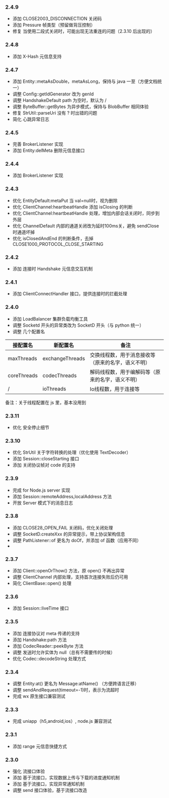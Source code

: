 ### 2.4.9
* 添加 CLOSE2003_DISCONNECTION 关闭码
* 添加 Pressure 帧类型（预留做背压控制）
* 修复 当使用二段式关闭时，可能出现无法重连的问题（2.3.10 后出现的）

### 2.4.8
* 添加 X-Hash 元信息支持

### 2.4.7
* 添加 Entity::metaAsDouble，metaAsLong，保持与 java 一至（方便文档统一）
* 调整 Config::getIdGenerator 改为 genId
* 调整 HandshakeDefault path 为空时，默认为 /
* 调整 ByteBuffer::getBytes 为异步模式，保持与 BlobBuffer 相同体验
* 修复 StrUtil::parseUri 没有 ? 时出错的问题
* 简化 心跳异常日志

### 2.4.5
* 完善 BrokerListener 实现
* 添加 Entity:delMeta 删除元信息接口

### 2.4.4
* 添加 BrokerListener 实现

### 2.4.3
* 优化 EntityDefault:metaPut 当 val=null时，视为删除
* 优化 ClientChannel:heartbeatHandle 添加 isClosing 的判断
* 优化 ClientChannel:heartbeatHandle 处理，增加内部会话关闭时，同步到外层
* 优化 ChannelDefault 内部的通道关闭改为延时100ms关，避免 sendClose 时通道坏掉
* 优化 isClosedAndEnd 的判断条件，去掉 CLOSE1000_PROTOCOL_CLOSE_STARTING

### 2.4.2
* 添加 连接时 Handshake 元信息交互机制


### 2.4.1
* 添加 ClientConnectHandler 接口，提供连接时的拦截处理

### 2.4.0

* 添加 LoadBalancer 集群负载均衡工具
* 调整 Socketd 开头的异常类改为 SocketD 开头（与 python 统一）
* 调整 几个配置名


| 接配置名         | 新配置名            | 备注                        |
|--------------|-----------------|---------------------------|
| maxThreads   | exchangeThreads | 交换线程数，用于消息接收等（原来的名字，语义不明） |
| coreThreads  | codecThreads    | 解码线程数，用于编解码等（原来的名字，语义不明）  |
| /            | ioThreads       | Io线程数，用于连接等               |

备注：关于线程配置在 js 里，基本没用到

### 2.3.11
* 优化 安全停止细节

### 2.3.10
* 优化 StrUtil 关于字符转换的处理（优化使用 TextDecoder）
* 添加 Session::closeStarting 接口
* 添加 关闭协议帧对 code 的支持

### 2.3.9
* 完成 for Node.js server 实现
* 添加 Session::remoteAddress,localAddress 方法
* 开放 Server 模式下的消息日志

### 2.3.8
* 添加 CLOSE28_OPEN_FAIL 关闭码，优化关闭处理
* 调整 SocketD.createXxx 的异常提示，带上协议架构信息
* 调整 PathListener::of 更名为 doOf，并添加 of 函数（应用不同）
* 
### 2.3.7
* 添加 Client::openOrThow() 方法，原 open() 不再出异常
* 调整 ClientChannel 内部处理，支持首次连接失败后仍可用
* 简化 ClientBase::open() 处理

### 2.3.6
* 添加 Session::liveTime 接口

### 2.3.5
* 添加 连接协议对 meta 传递的支持
* 添加 Handshake:path 方法
* 添加 CodecReader::peekByte 方法
* 调整 发送时允许实体为 null（总有不需要传的时候）
* 优化 Codec::decodeString 处理方式

### 2.3.4
* 调整 Entity:at() 更名为 Message:atName() （方便跨语言迁移）
* 调整 sendAndRequest(timeout=-1)时，表示为流超时
* 完成 wx 原生接口兼容测试

### 2.3.3

* 完成 uniapp（h5,android,ios）, node.js 兼容测试

### 2.3.1
* 添加 range 元信息快捷方式

### 2.3.0
* 强化 流接口体验
* 添加 基于流接口，实现数据上传与下载的进度通知机制
* 添加 基于流接口，实现异常通知机制
* 调整 send 接口体验，基于流接口改造

